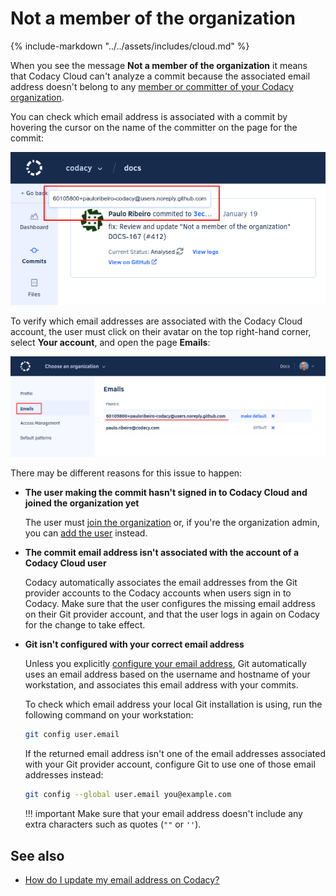 # Not a member of the organization

{%
    include-markdown "../../assets/includes/cloud.md"
%}

When you see the message **Not a member of the organization** it means that Codacy Cloud can't analyze a commit because the associated email address doesn't belong to any [member or committer of your Codacy organization](../../organizations/managing-people.md).

You can check which email address is associated with a commit by hovering the cursor on the name of the committer on the page for the commit:

![Checking the email address for a commit](images/not-a-member-of-the-organization-commit.png)

To verify which email addresses are associated with the Codacy Cloud account, the user must click on their avatar on the top right-hand corner, select **Your account**, and open the page **Emails**:

![Email addresses associated with a user account](images/not-a-member-of-the-organization-account.png)

There may be different reasons for this issue to happen:

-   **The user making the commit hasn't signed in to Codacy Cloud and joined the organization yet**

    The user must [join the organization](../../organizations/managing-people.md#joining) or, if you're the organization admin, you can [add the user](../../organizations/managing-people.md#adding-people) instead.

-   **The commit email address isn't associated with the account of a Codacy Cloud user**

    Codacy automatically associates the email addresses from the Git provider accounts to the Codacy accounts when users sign in to Codacy. Make sure that the user configures the missing email address on their Git provider account, and that the user logs in again on Codacy for the change to take effect.

-   **Git isn't configured with your correct email address**

    Unless you explicitly [configure your email address](https://git-scm.com/docs/git-config#Documentation/git-config.txt-useremail), Git automatically uses an email address based on the username and hostname of your workstation, and associates this email address with your commits.

    To check which email address your local Git installation is using, run the following command on your workstation:

    ```bash
    git config user.email
    ```

    If the returned email address isn't one of the email addresses associated with your Git provider account, configure Git to use one of those email addresses instead:

    ```bash
    git config --global user.email you@example.com
    ```

    !!! important
        Make sure that your email address doesn't include any extra characters such as quotes (`""` or `''`).

## See also

-   [How do I update my email address on Codacy?](../../account/emails.md#updating)
